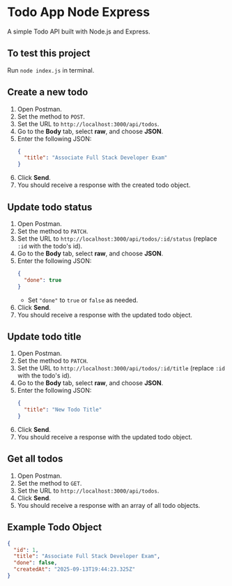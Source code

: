 # Todo App Node Express

A simple Todo API built with Node.js and Express.

## To test this project
Run `node index.js` in terminal.

## Create a new todo

1. Open Postman.
2. Set the method to `POST`.
3. Set the URL to `http://localhost:3000/api/todos`.
4. Go to the **Body** tab, select **raw**, and choose **JSON**.
5. Enter the following JSON:
   ```json
   {
     "title": "Associate Full Stack Developer Exam"
   }
   ```
6. Click **Send**.
7. You should receive a response with the created todo object.

## Update todo status

1. Open Postman.
2. Set the method to `PATCH`.
3. Set the URL to `http://localhost:3000/api/todos/:id/status` (replace `:id` with the todo's id).
4. Go to the **Body** tab, select **raw**, and choose **JSON**.
5. Enter the following JSON:
   ```json
   {
     "done": true
   }
   ```
   - Set `"done"` to `true` or `false` as needed.
6. Click **Send**.
7. You should receive a response with the updated todo object.

## Update todo title

1. Open Postman.
2. Set the method to `PATCH`.
3. Set the URL to `http://localhost:3000/api/todos/:id/title` (replace `:id` with the todo's id).
4. Go to the **Body** tab, select **raw**, and choose **JSON**.
5. Enter the following JSON:
   ```json
   {
     "title": "New Todo Title"
   }
   ```
6. Click **Send**.
7. You should receive a response with the updated todo object.

## Get all todos

1. Open Postman.
2. Set the method to `GET`.
3. Set the URL to `http://localhost:3000/api/todos`.
4. Click **Send**.
5. You should receive a response with an array of all todo objects.

## Example Todo Object

```json
{
  "id": 1,
  "title": "Associate Full Stack Developer Exam",
  "done": false,
  "createdAt": "2025-09-13T19:44:23.325Z"
}
```